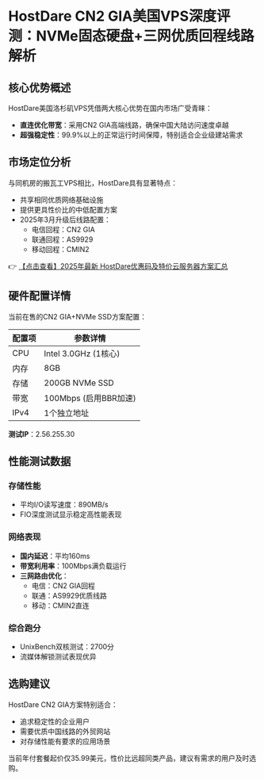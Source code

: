 # HostDare CN2 GIA美国VPS深度评测：NVMe固态硬盘+三网优质回程线路解析

## 核心优势概述
HostDare美国洛杉矶VPS凭借两大核心优势在国内市场广受青睐：
- **直连优化带宽**：采用CN2 GIA高端线路，确保中国大陆访问速度卓越
- **超强稳定性**：99.9%以上的正常运行时间保障，特别适合企业级建站需求

## 市场定位分析
与同机房的搬瓦工VPS相比，HostDare具有显著特点：
- 共享相同优质网络基础设施
- 提供更具性价比的中低配置方案
- 2025年3月升级后线路配置：
  - 电信回程：CN2 GIA
  - 联通回程：AS9929
  - 移动回程：CMIN2

👉 [【点击查看】2025年最新 HostDare优惠码及特价云服务器方案汇总](https://bit.ly/hostdare)

## 硬件配置详情
当前在售的CN2 GIA+NVMe SSD方案配置：

| 配置项       | 参数详情                  |
|--------------|-------------------------|
| CPU          | Intel 3.0GHz (1核心)     |
| 内存         | 8GB                     |
| 存储         | 200GB NVMe SSD          |
| 带宽         | 100Mbps (启用BBR加速)   |
| IPv4         | 1个独立地址              |

**测试IP**：2.56.255.30

## 性能测试数据
### 存储性能
- 平均I/O读写速度：890MB/s
- FIO深度测试显示稳定高性能表现

### 网络表现
- **国内延迟**：平均160ms
- **带宽利用率**：100Mbps满负载运行
- **三网路由优化**：
  - 电信：CN2 GIA回程
  - 联通：AS9929优质线路
  - 移动：CMIN2直连

### 综合跑分
- UnixBench双核测试：2700分
- 流媒体解锁测试表现优异

## 选购建议
HostDare CN2 GIA方案特别适合：
- 追求稳定性的企业用户
- 需要优质中国线路的外贸网站
- 对存储性能有要求的应用场景

当前年付套餐起价仅35.99美元，性价比远超同类产品，建议有需求的用户及时选购。